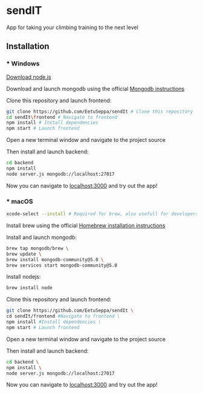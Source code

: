 # sendIT 

App for taking your climbing training to the next level  

## Installation

### * Windows  
[Download node.js](https://nodejs.org/en/download/) 
 
Download and launch mongodb using the official [Mongodb instructions](https://www.mongodb.com/try/download/community)

Clone this repository and launch frontend:
```bash
git clone https://github.com/EetuSeppa/sendIt # Clone this repository
cd sendIt\frontend # Navigate to frontend
npm install # Install dependencies
npm start # Launch frontend
``` 

Open a new terminal window and navigate to the project source  

Then install and launch backend:
```bash
cd backend
npm install
node server.js mongodb://localhost:27017
```

Now you can navigate to [localhost:3000](http://localhost:3000) and try out the app! 

### * macOS 

```bash
xcode-select --install # Required for brew, also usefull for developers
```

Install brew using the official [Homebrew installation instructions](https://brew.sh/#install) 

Install and launch mongodb:
```bash
brew tap mongodb/brew \
brew update \
brew install mongodb-community@5.0 \
brew services start mongodb-community@5.0
``` 

Install nodejs:
```bash
brew install node
``` 

Clone this repository and launch frontend:
```bash
git clone https://github.com/EetuSeppa/sendIt \
cd sendIt/frontend #Navigate to frontend \ 
npm install #Install dependencies \ 
npm start # Launch frontend
``` 

Open a new terminal window and navigate to the project source  

Then install and launch backend:
```bash
cd backend \
npm install \
node server.js mongodb://localhost:27017
```

Now you can navigate to [localhost:3000](http://localhost:3000) and try out the app! 



